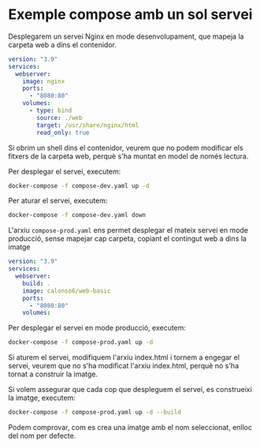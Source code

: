 # Exemple compose amb un sol servei

Desplegarem un servei Nginx en mode desenvolupament, que mapeja la carpeta web a dins el contenidor.

```yaml
version: "3.9"
services:
  webserver:
    image: nginx
    ports:
      - "8080:80"
    volumes:
      - type: bind
        source: ./web
        target: /usr/share/nginx/html
        read_only: true
```

Si obrim un shell dins el contenidor, veurem que no podem modificar els fitxers de la carpeta web, perquè s'ha muntat en model de només lectura.

Per desplegar el servei, executem:

```bash
docker-compose -f compose-dev.yaml up -d
```

Per aturar el servei, executem:

```bash
docker-compose -f compose-dev.yaml down
```

L'arxiu `compose-prod.yaml` ens permet desplegar el mateix servei en mode producció, sense mapejar cap carpeta, copiant el contingut web a dins la imatge

```yaml
version: "3.9"
services:
  webserver:
    build: .
    image: calonso6/web-basic
    ports:
      - "8080:80"
    volumes:
  ```

Per desplegar el servei en mode producció, executem:

```bash
docker-compose -f compose-prod.yaml up -d
```

Si aturem el servei, modifiquem l'arxiu index.html i tornem a engegar el servei, veurem que no s'ha modificat l'arxiu index.html, perquè no s'ha tornat a construir la imatge.

Si volem assegurar que cada cop que despleguem el servei, es construeixi la imatge, executem:

```bash
docker-compose -f compose-prod.yaml up -d --build
```

Podem comprovar, com es crea una imatge amb el nom seleccionat, enlloc del nom per defecte.
